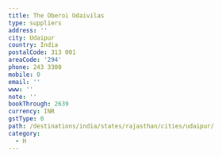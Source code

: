 ```yaml
---
title: The Oberoi Udaivilas
type: suppliers
address: ''
city: Udaipur
country: India
postalCode: 313 001
areaCode: '294'
phone: 243 3300
mobile: 0
email: ''
www: ''
note: ''
bookThrough: 2639
currency: INR
gstType: 0
path: /destinations/india/states/rajasthan/cities/udaipur/
category:
  - H
---
```



